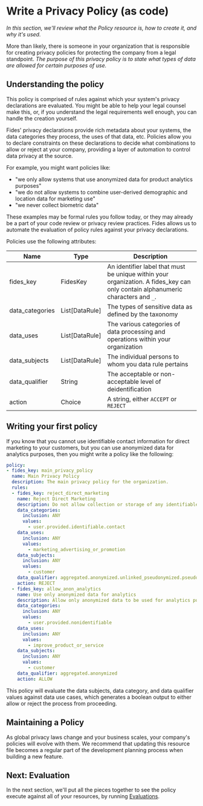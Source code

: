 # Write a Privacy Policy (as code)

_In this section, we'll review what the Policy resource is, how to create it, and why it's used._

More than likely, there is someone in your organization that is responsible for creating privacy policies for protecting the company from a legal standpoint. *The purpose of this privacy policy is to state what types of data are allowed for certain purposes of use.*

## Understanding the policy

This policy is comprised of rules against which your system's privacy declarations are evaluated. You might be able to help your legal counsel make this, or, if you understand the legal requirements well enough, you can handle the creation yourself.

Fides' privacy declarations provide rich metadata about your systems, the data categories they process, the uses of that data, etc. Policies allow you to declare constraints on these declarations to decide what combinations to allow or reject at your company, providing a layer of automation to control data privacy at the source.

For example, you might want policies like:

* "we only allow systems that use anonymized data for product analytics purposes"
* "we do not allow systems to combine user-derived demographic and location data for marketing use"
* "we never collect biometric data"

These examples may be formal rules you follow today, or they may already be a part of your code review or privacy review practices. Fides allows us to automate the evaluation of policy rules against your privacy declarations.

Policies use the following attributes:

| Name | Type | Description |
| --- | --- | --- |
| fides_key | FidesKey | An identifier label that must be unique within your organization. A fides_key can only contain alphanumeric characters and `_`. |
| data_categories | List[DataRule] | The types of sensitive data as defined by the taxonomy |
| data_uses | List[DataRule] | The various categories of data processing and operations within your organization |
| data_subjects | List[DataRule] | The individual persons to whom you data rule pertains |
| data_qualifier | String | The acceptable or non-acceptable level of deidentification |
| action | Choice | A string, either `ACCEPT` or `REJECT` |

## Writing your first policy

If you know that you cannot use identifiable contact information for direct marketing to your customers, but you can use anonymized data for analytics purposes, then you might write a policy like the following:

```yaml
policy:
- fides_key: main_privacy_policy
  name: Main Privacy Policy
  description: The main privacy policy for the organization.
  rules:
  - fides_key: reject_direct_marketing
    name: Reject Direct Marketing
    description: Do not allow collection or storage of any identifiable contact info to use for marketing.
    data_categories:
      inclusion: ANY
      values:
        - user.provided.identifiable.contact
    data_uses:
      inclusion: ANY
      values:
        - marketing_advertising_or_promotion
    data_subjects:
      inclusion: ANY
      values:
        - customer
    data_qualifier: aggregated.anonymized.unlinked_pseudonymized.pseudonymized.identified
    action: REJECT
  - fides_key: allow_anon_analytics
    name: Use only anonymized data for analytics
    description: Allow only anonymized data to be used for analytics purposes.
    data_categories:
      inclusion: ANY
      values:
        - user.provided.nonidentifiable
    data_uses:
      inclusion: ANY
      values:
        - improve_product_or_service
    data_subjects:
      inclusion: ANY
      values:
        - customer
    data_qualifier: aggregated.anonymized
    action: ALLOW
```

This policy will evaluate the data subjects, data category, and data qualifier values against data use cases, which generates a boolean output to either allow or reject the process from proceeding.

## Maintaining a Policy

As global privacy laws change and your business scales, your company's policies will evolve with them. We recommend that updating this resource file becomes a regular part of the development planning process when building a new feature.

## Next: Evaluation

In the next section, we'll put all the pieces together to see the policy execute against all of your resources, by running [Evaluations](evaluate.md).
